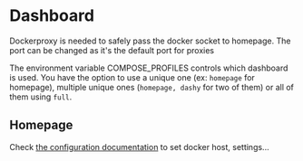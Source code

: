 # Dashboard

Dockerproxy is needed to safely pass the docker socket to homepage. The port can be changed as it's the default port for proxies

The environment variable COMPOSE_PROFILES controls which dashboard is used. You have the option to use a unique one (ex: `homepage` for homepage), multiple unique ones (`homepage, dashy` for two of them) or all of them using `full`.

## Homepage

Check [the configuration documentation](https://gethomepage.dev) to set docker host, settings...
